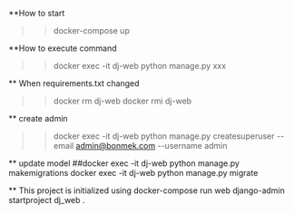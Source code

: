 **How to start
>> docker-compose up


**How to execute command
>> docker exec -it dj-web python manage.py xxx


** When requirements.txt changed
>> docker rm dj-web
>> docker rmi dj-web

** create admin
>> docker exec -it dj-web python manage.py createsuperuser --email admin@bonmek.com --username admin


** update model
##docker exec -it dj-web python manage.py makemigrations <model>
docker exec -it dj-web python manage.py migrate

** This project is initialized using
docker-compose run web django-admin startproject dj_web .